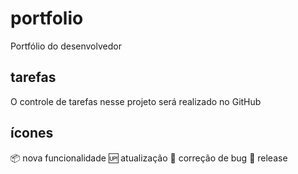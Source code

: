 # portfolio
Portfólio do desenvolvedor

## tarefas

O controle de tarefas nesse projeto será realizado no GitHub

## ícones


:package: nova funcionalidade
:up: atualização
:dragon: correção de bug
:checkered_flag: release